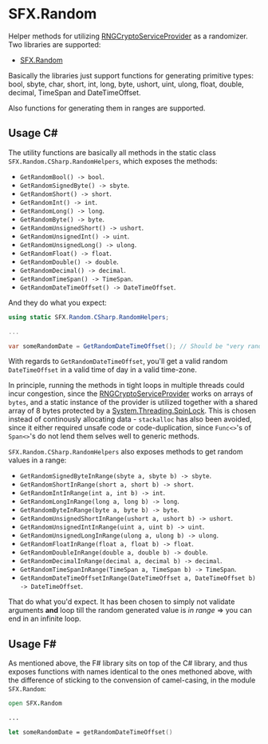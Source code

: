 # SFX.Random
Helper methods for utilizing [RNGCryptoServiceProvider](https://referencesource.microsoft.com/#mscorlib/system/security/cryptography/rngcryptoserviceprovider.cs,d525bf7d9ca1d38a) as a randomizer. Two libraries are supported:

* [SFX.Random](https://www.nuget.org/packages/SFX.Random/)

Basically the libraries just support functions for generating primitive types: bool, sbyte, char, short, int,
long, byte, ushort, uint, ulong, float, double, decimal, TimeSpan and DateTimeOffset.

Also functions for generating them in ranges are supported.

## Usage C#

The utility functions are basically all methods in the static class ```SFX.Random.CSharp.RandomHelpers```, which exposes the methods:

* ```GetRandomBool() -> bool```.
* ```GetRandomSignedByte() -> sbyte```.
* ```GetRandomShort() -> short```.
* ```GetRandomInt() -> int```.
* ```GetRandomLong() -> long```.
* ```GetRandomByte() -> byte```.
* ```GetRandomUnsignedShort() -> ushort```.
* ```GetRandomUnsignedInt() -> uint```.
* ```GetRandomUnsignedLong() -> ulong```.
* ```GetRandomFloat() -> float```.
* ```GetRandomDouble() -> double```.
* ```GetRandomDecimal() -> decimal```.
* ```GetRandomTimeSpan() -> TimeSpan```.
* ```GetRandomDateTimeOffset() -> DateTimeOffset```.

And they do what you expect:

``` csharp
using static SFX.Random.CSharp.RandomHelpers;

...

var someRandomDate = GetRandomDateTimeOffset(); // Should be "very random"
```

With regards to ```GetRandomDateTimeOffset```, you'll get a valid random ```DateTimeOffset``` in a valid time of day in a valid time-zone. 

In principle, running the methods in tight loops in multiple threads could incur congestion, since the [RNGCryptoServiceProvider](https://referencesource.microsoft.com/#mscorlib/system/security/cryptography/rngcryptoserviceprovider.cs,d525bf7d9ca1d38a) works on arrays of ```bytes```, and a static instance of the provider is utilized together with a shared 
array of 8 bytes protected by a [System.Threading.SpinLock](https://docs.microsoft.com/en-us/dotnet/api/system.threading.spinlock?view=netframework-4.8). This is chosen instead of continously allocating data - ```stackalloc``` has also been avoided, since it either required unsafe code or code-duplication, since ```Func<>```'s of ```Span<>```'s do not lend them selves well to generic methods.

```SFX.Random.CSharp.RandomHelpers``` also exposes methods to get random values in a range:

* ```GetRandomSignedByteInRange(sbyte a, sbyte b) -> sbyte```.
* ```GetRandomShortInRange(short a, short b) -> short```.
* ```GetRandomIntInRange(int a, int b) -> int```.
* ```GetRandomLongInRange(long a, long b) -> long```.
* ```GetRandomByteInRange(byte a, byte b) -> byte```.
* ```GetRandomUnsignedShortInRange(ushort a, ushort b) -> ushort```.
* ```GetRandomUnsignedIntInRange(uint a, uint b) -> uint```.
* ```GetRandomUnsignedLongInRange(ulong a, ulong b) -> ulong```.
* ```GetRandomFloatInRange(float a, float b) -> float```.
* ```GetRandomDoubleInRange(double a, double b) -> double```.
* ```GetRandomDecimalInRange(decimal a, decimal b) -> decimal```.
* ```GetRandomTimeSpanInRange(TimeSpan a, TimeSpan b) -> TimeSpan```.
* ```GetRandomDateTimeOffsetInRange(DateTimeOffset a, DateTimeOffset b) -> DateTimeOffset```.

That do what you'd expect. It has been chosen to simply not validate arguments **and** loop till the random generated value is *in range* => you can end in an infinite loop.

## Usage F#

As mentioned above, the F# library sits on top of the C# library, and thus exposes functions with names identical to the ones methoned above, with the difference of sticking to the convension of camel-casing, in the module ```SFX.Random```:

``` fsharp
open SFX.Random

...

let someRandomDate = getRandomDateTimeOffset()
```